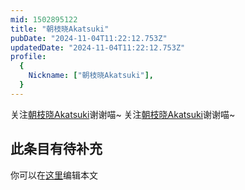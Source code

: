 ```yaml
---
mid: 1502895122
title: "朝枝晓Akatsuki"
pubDate: "2024-11-04T11:22:12.753Z"
updatedDate: "2024-11-04T11:22:12.753Z"
profile:
  {
    Nickname: ["朝枝晓Akatsuki"],
  }
---
```


关注[朝枝晓Akatsuki](https://space.bilibili.com/1502895122)谢谢喵~ 关注[朝枝晓Akatsuki](https://space.bilibili.com/1502895122)谢谢喵~

## 此条目有待补充
你可以在[这里](https://github.com/Yuhanawa/VTuber.ICU/edit/master/src/content/v/朝枝晓Akatsuki/index.md)编辑本文
